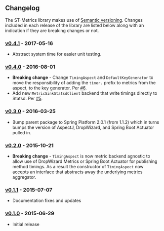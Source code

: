 ## Changelog

The ST-Metrics library makes use of [Semantic versioning](http://semver.org/). Changes included in
each release of the library are listed below along with an indication if they are breaking changes
or not.

### [v0.4.1](https://github.com//smarter-travel-media/st-metrics/tree/st-metrics-0.4.1) - 2017-05-16
* Abstract system time for easier unit testing.

### [v0.4.0](https://github.com//smarter-travel-media/st-metrics/tree/st-metrics-0.4.0) - 2016-08-01
* **Breaking change** - Change `TimingAspect` and `DefaultKeyGenerator` to move the responsibility of
  adding the `timer.` prefix to metrics from the aspect, to the key generator. Per
  [#6](https://github.com/smarter-travel-media/st-metrics/issues/6).
* Add new `MetricSinkStatsdClient` backend that write timings directly to Statsd. Per
  [#5](https://github.com/smarter-travel-media/st-metrics/issues/5).

### [v0.3.0](https://github.com//smarter-travel-media/st-metrics/tree/st-metrics-0.3.0) - 2016-03-25
* Bump parent package to Spring Platform 2.0.1 (from 1.1.2) which in turns bumps the version of
  AspectJ, DropWizard, and Spring Boot Actuator pulled in.

### [v0.2.0](https://github.com/smarter-travel-media/st-metrics/tree/st-metrics-0.2.0) - 2015-10-21
* **Breaking change**  - ``TimingAspect`` is now metric backend agnostic to allow use of DropWizard
  Metrics or Spring Boot Actuator for publishing method timings. As a result the constructor of 
  ``TimingAspect`` now accepts an interface that abstracts away the underlying metrics aggregator.

### [v0.1.1](https://github.com/smarter-travel-media/st-metrics/tree/st-metrics-0.1.1) - 2015-07-07
* Documentation fixes and updates


### [v0.1.0](https://github.com/smarter-travel-media/st-metrics/tree/st-metrics-0.1.0) - 2015-06-29 
* Initial release
